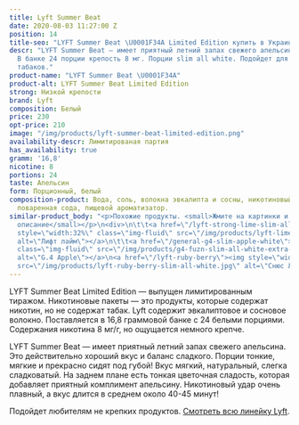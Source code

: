 ```yaml
---
title: Lyft Summer Beat
date: 2020-08-03 11:27:00 Z
position: 14
title-seo: "LYFT Summer Beat \U0001F34A Limited Edition купить в Украине"
descr: "LYFT Summer Beat — имеет приятный летний запах свежего апельсина \U0001F34A.
  В банке 24 порции крепость 8 мг. Порции slim all white. Подойдет для любителей некрепких
  табаков."
product-name: "LYFT Summer Beat \U0001F34A"
product-alt: LYFT Summer Beat Limited Edition
strong: Низкой крепости
brand: Lyft
composition: Белый
price: 230
opt-price: 210
image: "/img/products/lyft-summer-beat-limited-edition.png"
availability-descr: Лимитированая партия
has_availability: true
gramm: '16,8'
nicotine: 8
portions: 24
taste: Апельсин
form: Порционный, белый
composition-product: Вода, соль, волокна эвкалипта и сосны, никотиновый экстракт,
  поваренная сода, пищевой ароматизатор.
similar-product_body: "<p>Похожие продукты. <small>Жмите на картинки и читайте полное
  описание</small></p>\n<div>\n\t\t<a href=\"/lyft-strong-lime-slim-all-white\"><img
  style=\"width:32%\" class=\"img-fluid\" src=\"/img/products/lyft-lime-strong-slim-all-white-portion.png\"
  alt=\"Лифт лайм\"></a>\n\t\t<a href=\"/general-g4-slim-apple-white\"><img style=\"width:32%\"
  class=\"img-fluid\" src=\"/img/products/g4-fuzn-slim-all-white-extra-strong-portion.jpg\"
  alt=\"G.4 Apple\"></a>\n<a href=\"/lyft-ruby-berry\"><img style=\"width:32%\" class=\"img-fluid\"
  src=\"/img/products/lyft-ruby-berry-slim-all-white.jpg\" alt=\"Снюс Лифт с клубникой\"></a>\n</div>"
---
```


LYFT Summer Beat Limited Edition — выпущен лимитированным тиражом. Никотиновые пакеты — это продукты, которые содержат никотин, но не содержат табак. Lyft содержит эвкалиптовое и сосновое волокно. Поставляется в 16,8 граммовой банке с 24 белыми порциями. Содержания никотина 8 мг/г, но ощущается немного крепче.

LYFT Summer Beat — имеет приятный летний запах свежего апельсина. Это действительно хороший вкус и баланс сладкого. Порции тонкие, мягкие и прекрасно сидят под губой! Вкус мягкий, натуральный, слегка сладковатый. На заднем плане есть тонкая цветочная сладость, которая добавляет приятный комплимент апельсину. Никотиновый удар очень плавный, а вкус длится в среднем около 40-45 минут!

Подойдет любителям не крепких продуктов.
[Смотреть всю линейку Lyft](/lyft).